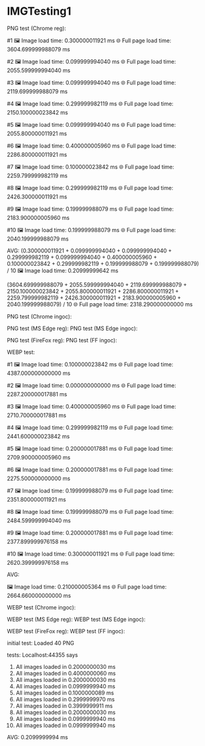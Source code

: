 ﻿# IMGTesting1

PNG test (Chrome reg):

#1
🖼️ Image load time: 0.300000011921 ms
🌐 Full page load time: 3604.699999988079 ms

#2
🖼️ Image load time: 0.099999994040 ms
🌐 Full page load time: 2055.599999994040 ms

#3
🖼️ Image load time: 0.099999994040 ms
🌐 Full page load time: 2119.699999988079 ms

#4
🖼️ Image load time: 0.299999982119 ms
🌐 Full page load time: 2150.100000023842 ms

#5
🖼️ Image load time: 0.099999994040 ms
🌐 Full page load time: 2055.800000011921 ms

#6
🖼️ Image load time: 0.400000005960 ms
🌐 Full page load time: 2286.800000011921 ms

#7
🖼️ Image load time: 0.100000023842 ms
🌐 Full page load time: 2259.799999982119 ms

#8
🖼️ Image load time: 0.299999982119 ms
🌐 Full page load time: 2426.300000011921 ms

#9
🖼️ Image load time: 0.199999988079 ms
🌐 Full page load time: 2183.900000005960 ms

#10
🖼️ Image load time: 0.199999988079 ms
🌐 Full page load time: 2040.199999988079 ms

AVG:
(0.300000011921 + 0.099999994040 + 0.099999994040 + 0.299999982119 + 0.099999994040 + 0.400000005960 + 0.100000023842 + 0.299999982119 + 0.199999988079 + 0.199999988079) / 10
🖼️ Image load time: 0.20999999642 ms

(3604.699999988079 + 2055.599999994040 + 2119.699999988079 + 2150.100000023842 + 2055.800000011921 + 2286.800000011921 + 2259.799999982119 + 2426.300000011921 + 2183.900000005960 + 2040.199999988079) / 10
🌐 Full page load time: 2318.290000000000 ms

PNG test (Chrome ingoc):

PNG test (MS Edge reg):
PNG test (MS Edge ingoc):

PNG test (FireFox reg):
PNG test (FF ingoc):



WEBP test: 

#1
🖼️ Image load time: 0.100000023842 ms
🌐 Full page load time: 4387.000000000000 ms

#2
🖼️ Image load time: 0.000000000000 ms
🌐 Full page load time: 2287.200000017881 ms

#3
🖼️ Image load time: 0.400000005960 ms
🌐 Full page load time: 2710.700000017881 ms

#4
🖼️ Image load time: 0.299999982119 ms
🌐 Full page load time: 2441.600000023842 ms

#5
🖼️ Image load time: 0.200000017881 ms
🌐 Full page load time: 2709.900000005960 ms

#6
🖼️ Image load time: 0.200000017881 ms
🌐 Full page load time: 2275.500000000000 ms

#7
🖼️ Image load time: 0.199999988079 ms
🌐 Full page load time: 2351.800000011921 ms

#8
🖼️ Image load time: 0.199999988079 ms
🌐 Full page load time: 2484.599999994040 ms

#9
🖼️ Image load time: 0.200000017881 ms
🌐 Full page load time: 2377.899999976158 ms

#10
🖼️ Image load time: 0.300000011921 ms
🌐 Full page load time: 2620.399999976158 ms

AVG:

🖼️ Image load time: 0.210000005364	ms
🌐 Full page load time: 2664.660000000000 ms

WEBP test (Chrome ingoc):

WEBP test (MS Edge reg):
WEBP test (MS Edge ingoc):

WEBP test (FireFox reg):
WEBP test (FF ingoc):

initial test:
Loaded 40 PNG

tests: Localhost:44355 says
1. All images loaded in 0.2000000030 ms
2. All images loaded in 0.4000000060 ms
3. All images loaded in 0.2000000030 ms
4. All images loaded in 0.0999999940 ms
5. All images loaded in 0.1000000089 ms
6. All images loaded in 0.2999999970 ms
7. All images loaded in 0.3999999911 ms
8. All images loaded in 0.2000000030 ms
9. All images loaded in 0.0999999940 ms
10. All images loaded in 0.0999999940 ms

AVG: 0.2099999994 ms
